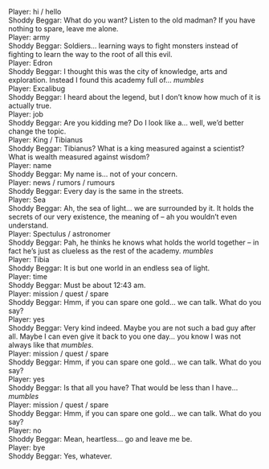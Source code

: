 Player: hi / hello  
Shoddy Beggar: What do you want? Listen to the old madman? If you have nothing to spare, leave me alone.  
Player: army  
Shoddy Beggar: Soldiers… learning ways to fight monsters instead of fighting to learn the way to the root of all this evil.  
Player: Edron  
Shoddy Beggar: I thought this was the city of knowledge, arts and exploration. Instead I found this academy full of… *mumbles*  
Player: Excalibug  
Shoddy Beggar: I heard about the legend, but I don’t know how much of it is actually true.  
Player: job  
Shoddy Beggar: Are you kidding me? Do I look like a… well, we’d better change the topic.  
Player: King / Tibianus  
Shoddy Beggar: Tibianus? What is a king measured against a scientist? What is wealth measured against wisdom?  
Player: name  
Shoddy Beggar: My name is… not of your concern.  
Player: news / rumors / rumours  
Shoddy Beggar: Every day is the same in the streets.  
Player: Sea  
Shoddy Beggar: Ah, the sea of light… we are surrounded by it. It holds the secrets of our very existence, the meaning of – ah you wouldn’t even understand.  
Player: Spectulus / astronomer  
Shoddy Beggar: Pah, he thinks he knows what holds the world together – in fact he’s just as clueless as the rest of the academy. *mumbles*  
Player: Tibia  
Shoddy Beggar: It is but one world in an endless sea of light.  
Player: time  
Shoddy Beggar: Must be about 12:43 am.  
Player: mission / quest / spare  
Shoddy Beggar: Hmm, if you can spare one gold… we can talk. What do you say?  
Player: yes  
Shoddy Beggar: Very kind indeed. Maybe you are not such a bad guy after all. Maybe I can even give it back to you one day… you know I was not always like that *mumbles*.  
Player: mission / quest / spare  
Shoddy Beggar: Hmm, if you can spare one gold… we can talk. What do you say?  
Player: yes  
Shoddy Beggar: Is that all you have? That would be less than I have… *mumbles*  
Player: mission / quest / spare  
Shoddy Beggar: Hmm, if you can spare one gold… we can talk. What do you say?  
Player: no  
Shoddy Beggar: Mean, heartless… go and leave me be.  
Player: bye  
Shoddy Beggar: Yes, whatever.  

